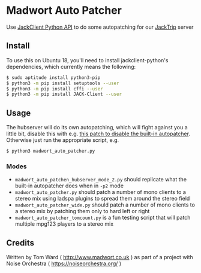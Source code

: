 # Madwort Auto Patcher

Use [JackClient Python API](https://github.com/spatialaudio/jackclient-python/) to do some autopatching for our [JackTrip](https://github.com/jacktrip/jacktrip) server

## Install

To use this on Ubuntu 18, you'll need to install jackclient-python's dependencies, which currently means the following:

```bash
$ sudo aptitude install python3-pip
$ python3 -m pip install setuptools --user
$ python3 -m pip install cffi --user
$ python3 -m pip install JACK-Client --user
```

## Usage

The hubserver will do its own autopatching, which will fight against you a little bit, disable this with e.g. [this patch to disable the built-in autopatcher](https://github.com/jacktrip/jacktrip/pull/70). Otherwise just run the appropriate script, e.g.

```bash
$ python3 madwort_auto_patcher.py
```

### Modes

* `madwort_auto_patchen_hubserver_mode_2.py` should replicate what the built-in autopatcher does when in `-p2` mode
* `madwort_auto_patcher.py` should patch a number of mono clients to a stereo mix using ladspa plugins to spread them around the stereo field
* `madwort_auto_patcher_wide.py` should patch a number of mono clients to a stereo mix by patching them only to hard left or right
* `madwort_auto_patcher_tomcount.py` is a fun testing script that will patch multiple mpg123 players to a stereo mix

## Credits

Written by Tom Ward ( http://www.madwort.co.uk ) as part of a project with Noise Orchestra ( https://noiseorchestra.org/ )
